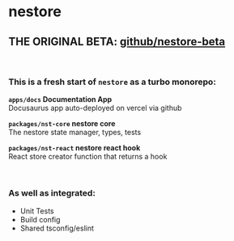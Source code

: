 # nestore

## **THE ORIGINAL BETA: [github/nestore-beta](https://github.com/pratiqdev/nestore-beta)**

<br />

### This is a fresh start of `nestore` as a turbo monorepo:

**`apps/docs` Documentation App**  
Docusaurus app auto-deployed on vercel via github


**`packages/nst-core` nestore core**  
The nestore state manager, types, tests


**`packages/nst-react` nestore react hook**  
React store creator function that returns a hook

<br />

### As well as integrated:

- Unit Tests
- Build config
- Shared tsconfig/eslint
